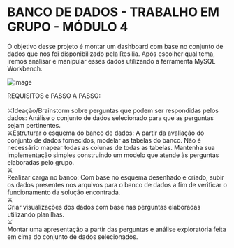 # BANCO DE DADOS - TRABALHO EM GRUPO - MÓDULO 4

O objetivo desse projeto é montar um dashboard com base no conjunto de dados que nos foi disponibilizado pela Resilia. Após escolher qual tema, iremos analisar e manipular esses dados utilizando a ferramenta MySQL Workbench.


![image](https://user-images.githubusercontent.com/56053290/214435493-51f54bef-c818-4508-a72e-7f87470e95bd.png)


REQUISITOS e PASSO A PASSO:<br>
 <br />⚔️Ideação/Brainstorm sobre perguntas que podem ser respondidas pelos dados: Análise o conjunto de dados selecionado para que as perguntas sejam pertinentes.
 <br />⚔️Estruturar o esquema do banco de dados: A partir da avaliação do conjunto de dados fornecidos, modelar as tabelas do banco. Não é necessário mapear todas as colunas de todas  as tabelas. Mantenha sua implementação simples construindo um modelo que atende às perguntas elaboradas pelo grupo.
 <br />⚔️<br>Realizar carga no banco: Com base no esquema desenhado e criado, subir os dados presentes nos arquivos para o banco de dados a fim de verificar o funcionamento da solução encontrada.
 <br />⚔️<br>Criar visualizações dos dados com base nas perguntas elaboradas utilizando planilhas.
 <br />⚔️<br>Montar uma apresentação a partir das perguntas e análise exploratória feita em cima do conjunto de dados selecionados.

